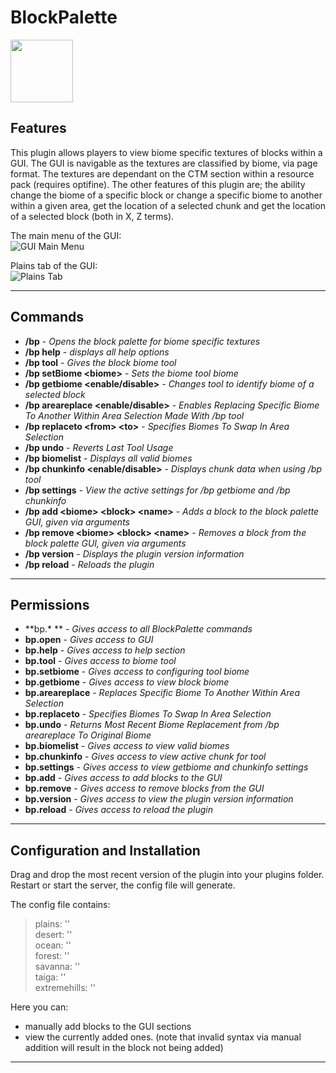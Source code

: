 # BlockPalette
<img src="https://media.forgecdn.net/avatars/186/491/636834062293308662.png" width=100px height=100px>

## Features
This plugin allows players to view biome specific textures of blocks within a GUI. The GUI is navigable as the textures are classified by biome, via page format. The textures are dependant on the CTM section within a resource pack (requires optifine). The other features of this plugin are; the ability change the biome of a specific block or change a specific biome to another within a given area, get the location of a selected chunk and get the location of a selected block (both in X, Z terms).

The main menu of the GUI:\
![GUI Main Menu](https://i.ibb.co/pJ2twDN/main-menu.png)

Plains tab of the GUI:\
![Plains Tab](https://i.ibb.co/kG2XyYH/plains-menu.png)

---

## Commands

* **/bp** - *Opens the block palette for biome specific textures*
* **/bp help** - *displays all help options*
* **/bp tool** - *Gives the block biome tool*
* **/bp setBiome \<biome\>** - *Sets the biome tool biome*
* **/bp getbiome \<enable/disable\>** - *Changes tool to identify biome of a selected block*
* **/bp areareplace \<enable/disable\>** - *Enables Replacing Specific Biome To Another Within Area Selection Made With /bp tool*
* **/bp replaceto \<from\> \<to\>** - *Specifies Biomes To Swap In Area Selection*
* **/bp undo** - *Reverts Last Tool Usage*
* **/bp biomelist** - *Displays all valid biomes*
* **/bp chunkinfo \<enable/disable\>** - *Displays chunk data when using /bp tool*
* **/bp settings** - *View the active settings for /bp getbiome and /bp chunkinfo*
* **/bp add \<biome\> \<block\> \<name\>** - *Adds a block to the block palette GUI, given via arguments*
* **/bp remove \<biome\> \<block\> \<name\>** - *Removes a block from the block palette GUI, given via arguments*
* **/bp version** - *Displays the plugin version information*
* **/bp reload** - *Reloads the plugin*


---

## Permissions

* **bp.\* ** - *Gives access to all BlockPalette commands*
* **bp.open** - *Gives access to GUI*
* **bp.help** - *Gives access to help section*
* **bp.tool** - *Gives access to biome tool*
* **bp.setbiome** - *Gives access to configuring tool biome*
* **bp.getbiome** - *Gives access to view block biome*
* **bp.areareplace** - *Replaces Specific Biome To Another Within Area Selection*
* **bp.replaceto** - *Specifies Biomes To Swap In Area Selection*
* **bp.undo** - *Returns Most Recent Biome Replacement from /bp areareplace To Original Biome*
* **bp.biomelist** - *Gives access to view valid biomes*
* **bp.chunkinfo** - *Gives access to view active chunk for tool*
* **bp.settings** - *Gives access to view getbiome and chunkinfo settings*
* **bp.add** - *Gives access to add blocks to the GUI*
* **bp.remove** - *Gives access to remove blocks from the GUI*
* **bp.version** - *Gives access to view the plugin version information*
* **bp.reload** - *Gives access to reload the plugin*

---

## Configuration and Installation

Drag and drop the most recent version of the plugin into your plugins folder. Restart or start the server, the config file will generate.

The config file contains:

> plains: ''\
> desert: ''\
> ocean: ''\
> forest: ''\
> savanna: ''\
> taiga: ''\
> extremehills: ''

Here you can:
* manually add blocks to the GUI sections
* view the currently added ones. (note that invalid syntax via manual addition will result in the block not being added)

---